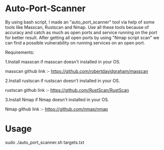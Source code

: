 # Auto-Port-Scanner

By using bash script, I made an "auto_port_scanner" tool via help of some tools like Masscan, Rustscan and Nmap. Use all these tools because of accuracy and catch as much as open ports and service running on the port for better result. After getting all open ports by using "Nmap script scan" we can find a possible vulnerability on running services on an open port.


Requirements:

1.Install masscan if masscan doesn't installed in your OS.

masscan github link :- https://github.com/robertdavidgraham/masscan

2.Install rustscan if rustscan doesn't installed in your OS.

rustscan github link :- https://github.com/RustScan/RustScan

3.Install Nmap if Nmap doesn't installed in your OS.

Nmap github link :- https://github.com/nmap/nmap

# Usage

sudo ./auto_port_scanner.sh targets.txt
